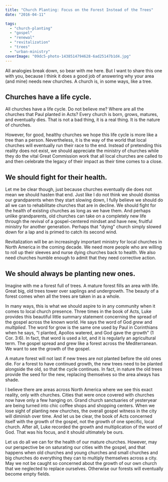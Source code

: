```yaml
---
title: "Church Planting: Focus on the Forest Instead of the Trees"
date: "2016-04-11"

tags: 
  - "church-planting"
  - "gospel"
  - "renewal"
  - "revitalization"
  - "trees"
  - "urban-ministry"
coverImage: "09dc5-photo-1438514794628-6ad25147b1d4.jpg"
---
```


All analogies break down, so bear with me here. But I want to share this one with you, because I think it does a good job of answering why your area (and mine) needs new churches. A church is, in some ways, like a tree.

## **Churches have a life cycle.**

All churches have a life cycle. Do not believe me? Where are all the churches that Paul planted in Acts? Every church is born, grows, matures, and eventually dies. That is not a bad thing, it is a real thing. It is the nature of churches.

However, for good, healthy churches we hope this life cycle is more like a tree than a person. Nevertheless, it is the way of the world that local churches will eventually run their race to the end. Instead of pretending this reality does not exist, we should appreciate the ministry of churches while they do the vital Great Commission work that all local churches are called to and then celebrate the legacy of their impact as their time comes to a close.

## **We should fight for their health.**

Let me be clear though, just because churches eventually die does not mean we should hasten that end. Just like I do not think we should dismiss our grandparents when they start slowing down, I fully believe we should do all we can to rehabilitate churches that are in decline. We should fight for the health of existing churches as long as we have them. And perhaps unlike grandparents, old churches can take on a completely new life through the revival of a gospel-centered mindset and have new, fruitful ministry for another generation. Perhaps that "dying" church simply slowed down for a lap and is primed to catch its second wind.

Revitalization will be an increasingly important ministry for local churches in North America in the coming decade. We need more people who are willing to roll up their sleeves and nurse dying churches back to health. We also need churches humble enough to admit that they need corrective action.

## **We should always be planting new ones.**

Imagine with me a forest full of trees. A mature forest fills an area with life. Great big, old trees tower over saplings and undergrowth. The beauty of a forest comes when all the trees are taken in as a whole.

In many ways, this is what we should aspire to in any community when it comes to local church presence. Three times in the book of Acts, Luke provides this beautiful little summary statement concerning the spread of the gospel across the known world. He says the word of God _grew_ and _multiplied_. The word for grow is the same one used by Paul in Corinthians when he says, "I planted, Apollos watered, and God gave the growth" (1 Cor. 3:6). In fact, that word is used a lot, and it is regularly an agricultural term. The gospel spread and grew like a forest across the Mediterranean. We want to see the growth of the gospel.

A mature forest will not last if new trees are not planted before the old ones die. For a forest to have continued growth, the new trees need to be planted alongside the old, so that the cycle continues. In fact, in nature the old trees provide the seed for the new, replacing themselves so the area always has shade.

I believe there are areas across North America where we see this exact reality, only with churches. Cities that were once covered with churches now have only a few hanging on. Grand church sanctuaries of yesteryear are being turned into chic coffee shops and shopping centers. When we lose sight of planting new churches, the overall gospel witness in the city will diminish over time. And let us be clear, the book of Acts concerned itself with the growth of the gospel, not the growth of one specific, local church. After all, Luke recorded the growth and multiplication of the word of God. That was his focus, and it should ultimately be ours.

Let us do all we can for the health of our mature churches. However, may our perspective be on saturating our cities with the gospel, and that happens when old churches and young churches and small churches and big churches do everything they can to multiply themselves across a city. May we not be caught so concerned about the growth of our own church that we neglected to replace ourselves. Otherwise our forests will eventually become empty fields.
